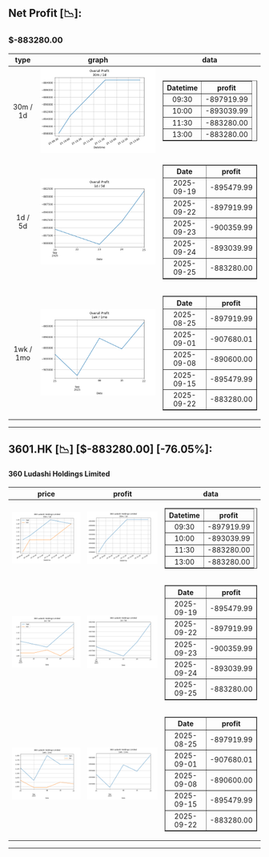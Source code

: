 ## Net Profit [📉]:
### $-883280.00
|type|graph|data|
|:---:|:---:|:---:|
|30m / 1d|![net_profit](image/overall_30m-1d.png)|<table border="1" class="dataframe"> <thead> <tr style="text-align: center;"> <th>Datetime</th> <th>profit</th> </tr> </thead> <tbody> <tr> <td>09:30</td> <td>-897919.99</td> </tr> <tr> <td>10:00</td> <td>-893039.99</td> </tr> <tr> <td>11:30</td> <td>-883280.00</td> </tr> <tr> <td>13:00</td> <td>-883280.00</td> </tr> </tbody></table>|
|1d / 5d|![net_profit](image/overall_1d-5d.png)|<table border="1" class="dataframe"> <thead> <tr style="text-align: center;"> <th>Date</th> <th>profit</th> </tr> </thead> <tbody> <tr> <td>2025-09-19</td> <td>-895479.99</td> </tr> <tr> <td>2025-09-22</td> <td>-897919.99</td> </tr> <tr> <td>2025-09-23</td> <td>-900359.99</td> </tr> <tr> <td>2025-09-24</td> <td>-893039.99</td> </tr> <tr> <td>2025-09-25</td> <td>-883280.00</td> </tr> </tbody></table>|
|1wk / 1mo|![net_profit](image/overall_1wk-1mo.png)|<table border="1" class="dataframe"> <thead> <tr style="text-align: center;"> <th>Date</th> <th>profit</th> </tr> </thead> <tbody> <tr> <td>2025-08-25</td> <td>-897919.99</td> </tr> <tr> <td>2025-09-01</td> <td>-907680.01</td> </tr> <tr> <td>2025-09-08</td> <td>-890600.00</td> </tr> <tr> <td>2025-09-15</td> <td>-895479.99</td> </tr> <tr> <td>2025-09-22</td> <td>-883280.00</td> </tr> </tbody></table>|
---
## 3601.HK [📉] [$-883280.00] [-76.05%]:
#### 360 Ludashi Holdings Limited
|price|profit|data|
|:---:|:---:|:---:|
|![price](image/3601.HK_30m-1d_price.png)|![profit](image/3601.HK_30m-1d_profit.png)|<table border="1" class="dataframe"> <thead> <tr style="text-align: center;"> <th>Datetime</th> <th>profit</th> </tr> </thead> <tbody> <tr> <td>09:30</td> <td>-897919.99</td> </tr> <tr> <td>10:00</td> <td>-893039.99</td> </tr> <tr> <td>11:30</td> <td>-883280.00</td> </tr> <tr> <td>13:00</td> <td>-883280.00</td> </tr> </tbody></table>|
|![price](image/3601.HK_1d-5d_price.png)|![profit](image/3601.HK_1d-5d_profit.png)|<table border="1" class="dataframe"> <thead> <tr style="text-align: center;"> <th>Date</th> <th>profit</th> </tr> </thead> <tbody> <tr> <td>2025-09-19</td> <td>-895479.99</td> </tr> <tr> <td>2025-09-22</td> <td>-897919.99</td> </tr> <tr> <td>2025-09-23</td> <td>-900359.99</td> </tr> <tr> <td>2025-09-24</td> <td>-893039.99</td> </tr> <tr> <td>2025-09-25</td> <td>-883280.00</td> </tr> </tbody></table>|
|![price](image/3601.HK_1wk-1mo_price.png)|![profit](image/3601.HK_1wk-1mo_profit.png)|<table border="1" class="dataframe"> <thead> <tr style="text-align: center;"> <th>Date</th> <th>profit</th> </tr> </thead> <tbody> <tr> <td>2025-08-25</td> <td>-897919.99</td> </tr> <tr> <td>2025-09-01</td> <td>-907680.01</td> </tr> <tr> <td>2025-09-08</td> <td>-890600.00</td> </tr> <tr> <td>2025-09-15</td> <td>-895479.99</td> </tr> <tr> <td>2025-09-22</td> <td>-883280.00</td> </tr> </tbody></table>|
---
